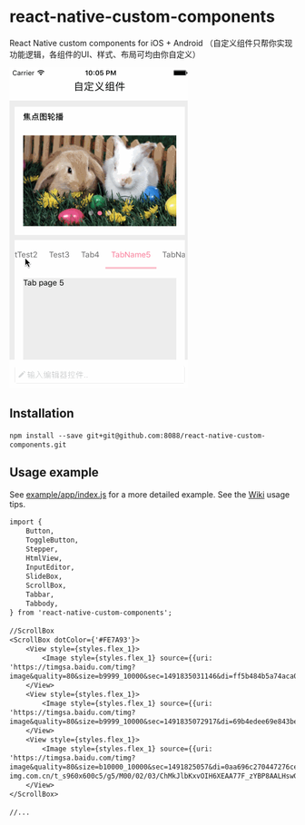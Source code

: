 # react-native-custom-components
React Native custom components for iOS + Android （自定义组件只帮你实现功能逻辑，各组件的UI、样式、布局可均由你自定义）

![components preview](https://github.com/8088/react-native-custom-components/blob/master/example/component_preview.gif)

## Installation
```
npm install --save git+git@github.com:8088/react-native-custom-components.git
```

## Usage example

See [example/app/index.js](https://github.com/8088/react-native-custom-components/blob/master/example/app/index.js) for a more detailed example.
See the [Wiki](https://github.com/8088/react-native-custom-components/wiki) usage tips.
```
import {
    Button,
    ToggleButton,
    Stepper,
    HtmlView,
    InputEditor,
    SlideBox,
    ScrollBox,
    Tabbar,
    Tabbody,
} from 'react-native-custom-components';

//ScrollBox
<ScrollBox dotColor={'#FE7A93'}>
    <View style={styles.flex_1}>
        <Image style={styles.flex_1} source={{uri: 'https://timgsa.baidu.com/timg?image&quality=80&size=b9999_10000&sec=1491835031146&di=ff5b484b5a74aca015da29f2a7d71733&imgtype=0&src=http%3A%2F%2Fa4.att.hudong.com%2F38%2F47%2F19300001391844134804474917734_950.png'}}/>
    </View>
    <View style={styles.flex_1}>
        <Image style={styles.flex_1} source={{uri: 'https://timgsa.baidu.com/timg?image&quality=80&size=b9999_10000&sec=1491835072917&di=69b4edee69e843bea7d8c3ee579dc71c&imgtype=0&src=http%3A%2F%2Ftupian.enterdesk.com%2F2012%2F0423%2F74%2F4.jpg'}}/>
    </View>
    <View style={styles.flex_1}>
        <Image style={styles.flex_1} source={{uri: 'https://timgsa.baidu.com/timg?image&quality=80&size=b10000_10000&sec=1491825057&di=0aa696c270447276cefe85cd8e4a55b9&src=http://desk.fd.zol-img.com.cn/t_s960x600c5/g5/M00/02/03/ChMkJlbKxvOIH6XEAA77F_zYBP8AALHswG2SeoADvsv762.jpg'}}/>
    </View>
</ScrollBox>

//...

```

